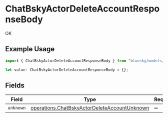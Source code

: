 # ChatBskyActorDeleteAccountResponseBody

OK

## Example Usage

```typescript
import { ChatBskyActorDeleteAccountResponseBody } from "bluesky/models/operations";

let value: ChatBskyActorDeleteAccountResponseBody = {};
```

## Fields

| Field                                                                                                        | Type                                                                                                         | Required                                                                                                     | Description                                                                                                  |
| ------------------------------------------------------------------------------------------------------------ | ------------------------------------------------------------------------------------------------------------ | ------------------------------------------------------------------------------------------------------------ | ------------------------------------------------------------------------------------------------------------ |
| `unknown`                                                                                                    | [operations.ChatBskyActorDeleteAccountUnknown](../../models/operations/chatbskyactordeleteaccountunknown.md) | :heavy_minus_sign:                                                                                           | N/A                                                                                                          |
